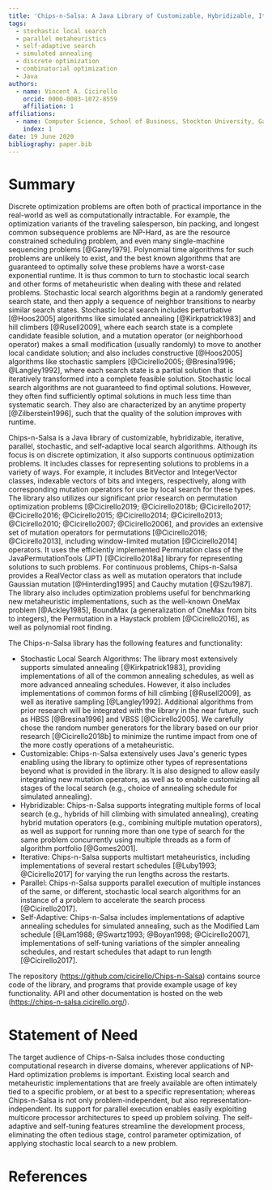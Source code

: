 ```yaml
---
title: 'Chips-n-Salsa: A Java Library of Customizable, Hybridizable, Iterative, Parallel, Stochastic, and Self-Adaptive Local Search Algorithms'
tags:
  - stochastic local search
  - parallel metaheuristics
  - self-adaptive search
  - simulated annealing
  - discrete optimization
  - combinatorial optimization
  - Java
authors:
  - name: Vincent A. Cicirello
    orcid: 0000-0003-1072-8559
    affiliation: 1
affiliations:
  - name: Computer Science, School of Business, Stockton University, Galloway, NJ 08205
    index: 1
date: 19 June 2020
bibliography: paper.bib
---
```


# Summary

Discrete optimization problems are often both of practical importance in the real-world as well as computationally intractable. For example, the optimization variants of the traveling salesperson, bin packing, and longest common subsequence problems are NP-Hard, as are the resource constrained scheduling problem, and even many single-machine sequencing problems [@Garey1979]. Polynomial time algorithms for such problems are unlikely to exist, and the best known algorithms that are guaranteed to optimally solve these problems have a worst-case exponential runtime. It is thus common to turn to stochastic local search and other forms of metaheuristic when dealing with these and related problems. Stochastic local search algorithms begin at a randomly generated search state, and then apply a sequence of neighbor transitions to nearby similar search states. Stochastic local search includes perturbative [@Hoos2005] algorithms like simulated annealing [@Kirkpatrick1983] and hill climbers [@Rusell2009], where each search state is a complete candidate feasible solution, and a mutation operator (or neighborhood operator) makes a small modification (usually randomly) to move to another local candidate solution; and also includes constructive [@Hoos2005] algorithms like stochastic samplers [@Cicirello2005; @Bresina1996; @Langley1992], where each search state is a partial solution that is iteratively transformed into a complete feasible solution. Stochastic local search algorithms are not guaranteed to find optimal solutions. However, they often find sufficiently optimal solutions in much less time than systematic search. They also are characterized by an anytime property [@Zilberstein1996], such that the quality of the solution improves with runtime.

Chips-n-Salsa is a Java library of customizable, hybridizable, iterative, parallel, stochastic, and self-adaptive local search algorithms. Although its focus is on discrete optimization, it also supports continuous optimization problems. It includes classes for representing solutions to problems in a variety of ways. For example, it includes BitVector and IntegerVector classes, indexable vectors of bits and integers, respectively, along with corresponding mutation operators for use by local search for these types. The library also utilizes our significant prior research on permutation optimization problems [@Cicirello2019; @Cicirello2018b; @Cicirello2017; @Cicirello2016; @Cicirello2015; @Cicirello2014; @Cicirello2013; @Cicirello2010; @Cicirello2007; @Cicirello2006], and provides an extensive set of mutation operators for permutations [@Cicirello2016; @Cicirello2013], including window-limited mutation [@Cicirello2014] operators. It uses the efficiently implemented Permutation class of the JavaPermutationTools (JPT) [@Cicirello2018a] library for representing solutions to such problems. For continuous problems, Chips-n-Salsa provides a RealVector class as well as mutation operators that include Gaussian mutation [@Hinterding1995] and Cauchy mutation [@Szu1987]. The library also includes optimization problems useful for benchmarking new metaheuristic implementations, such as the well-known OneMax problem [@Ackley1985], BoundMax (a generalization of OneMax from bits to integers), the Permutation in a Haystack problem [@Cicirello2016], as well as polynomial root finding.

The Chips-n-Salsa library has the following features and functionality:

* Stochastic Local Search Algorithms: The library most extensively supports simulated annealing [@Kirkpatrick1983], providing implementations of all of the common annealing schedules, as well as more advanced annealing schedules.  However, it also includes implementations of common forms of hill climbing [@Rusell2009], as well as iterative sampling [@Langley1992]. Additional algorithms from prior research will be integrated with the library in the near future, such as HBSS [@Bresina1996] and VBSS [@Cicirello2005]. We carefully chose the random number generators for the library based on our prior research [@Cicirello2018b] to minimize the runtime impact from one of the more costly operations of a metaheuristic.
* Customizable: Chips-n-Salsa extensively uses Java's generic types enabling using the library to optimize other types of representations beyond what is provided in the library. It is also designed to allow easily integrating new mutation operators, as well as to enable customizing all stages of the local search (e.g., choice of annealing schedule for simulated annealing).
* Hybridizable: Chips-n-Salsa supports integrating multiple forms of local search (e.g., hybrids of hill climbing with simulated annealing), creating hybrid mutation operators (e.g., combining multiple mutation operators), as well as support for running more than one type of search for the same problem concurrently using multiple threads as a form of algorithm portfolio [@Gomes2001].
* Iterative: Chips-n-Salsa supports multistart metaheuristics, including implementations of several restart schedules [@Luby1993; @Cicirello2017] for varying the run lengths across the restarts. 
* Parallel: Chips-n-Salsa supports parallel execution of multiple instances of the same, or different, stochastic local search algorithms for an instance of a problem to accelerate the search process [@Cicirello2017]. 
* Self-Adaptive: Chips-n-Salsa includes implementations of adaptive annealing schedules for simulated annealing, such as the Modified Lam schedule [@Lam1988; @Swartz1993; @Boyan1998; @Cicirello2007], implementations of self-tuning variations of the simpler annealing schedules, and restart schedules that adapt to run length [@Cicirello2017].

The repository (https://github.com/cicirello/Chips-n-Salsa) contains source code of the library, and programs that provide example usage of key functionality.  API and other documentation is hosted on the web (https://chips-n-salsa.cicirello.org/). 

# Statement of Need

The target audience of Chips-n-Salsa includes those conducting computational research in diverse domains, wherever applications of NP-Hard optimization problems is important. Existing local search and metaheuristic implementations that are freely available are often intimately tied to a specific problem, or at best to a specific representation; whereas Chips-n-Salsa is not only problem-independent, but also representation-independent. Its support for parallel execution enables easily exploiting multicore processor architectures to speed up problem solving.  The self-adaptive and self-tuning features streamline the development process, eliminating the often tedious stage, control parameter optimization, of applying stochastic local search to a new problem.

# References
